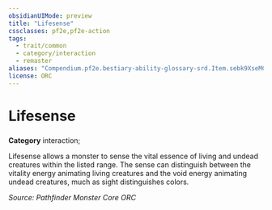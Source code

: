 ```yaml
---
obsidianUIMode: preview
title: "Lifesense"
cssclasses: pf2e,pf2e-action
tags:
  - trait/common
  - category/interaction
  - remaster
aliases: "Compendium.pf2e.bestiary-ability-glossary-srd.Item.sebk9XseMCRkDqRg"
license: ORC
---
```

# Lifesense

### 

**Category** interaction; 




Lifesense allows a monster to sense the vital essence of living and undead creatures within the listed range. The sense can distinguish between the vitality energy animating living creatures and the void energy animating undead creatures, much as sight distinguishes colors.

*Source: Pathfinder Monster Core*
*ORC*